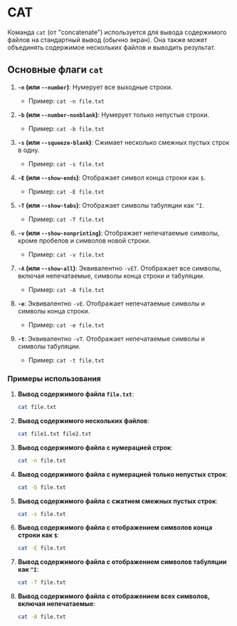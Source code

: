 # CAT

Команда `cat` (от "concatenate") используется для вывода содержимого файлов на стандартный вывод (обычно экран).
Она также может объединять содержимое нескольких файлов и выводить результат.

## Основные флаги `cat`

1. **`-n` (или `--number`)**: Нумерует все выходные строки.
   - Пример: `cat -n file.txt`

2. **`-b` (или `--number-nonblank`)**: Нумерует только непустые строки.
   - Пример: `cat -b file.txt`

3. **`-s` (или `--squeeze-blank`)**: Сжимает несколько смежных пустых строк в одну.
   - Пример: `cat -s file.txt`

4. **`-E` (или `--show-ends`)**: Отображает символ конца строки как `$`.
   - Пример: `cat -E file.txt`

5. **`-T` (или `--show-tabs`)**: Отображает символы табуляции как `^I`.
   - Пример: `cat -T file.txt`

6. **`-v` (или `--show-nonprinting`)**: Отображает непечатаемые символы, кроме пробелов и символов новой строки.
   - Пример: `cat -v file.txt`

7. **`-A` (или `--show-all`)**: Эквивалентно `-vET`. Отображает все символы, включая непечатаемые, символы конца строки и табуляции.
   - Пример: `cat -A file.txt`

8. **`-e`**: Эквивалентно `-vE`. Отображает непечатаемые символы и символы конца строки.
   - Пример: `cat -e file.txt`

9. **`-t`**: Эквивалентно `-vT`. Отображает непечатаемые символы и символы табуляции.
   - Пример: `cat -t file.txt`

### Примеры использования

1. **Вывод содержимого файла `file.txt`**:

   ```bash
   cat file.txt
   ```

2. **Вывод содержимого нескольких файлов**:

   ```bash
   cat file1.txt file2.txt
   ```

3. **Вывод содержимого файла с нумерацией строк**:

   ```bash
   cat -n file.txt
   ```

4. **Вывод содержимого файла с нумерацией только непустых строк**:

   ```bash
   cat -b file.txt
   ```

5. **Вывод содержимого файла с сжатием смежных пустых строк**:

   ```bash
   cat -s file.txt
   ```

6. **Вывод содержимого файла с отображением символов конца строки как `$`**:

   ```bash
   cat -E file.txt
   ```

7. **Вывод содержимого файла с отображением символов табуляции как `^I`**:

   ```bash
   cat -T file.txt
   ```

8. **Вывод содержимого файла с отображением всех символов, включая непечатаемые**:

   ```bash
   cat -A file.txt
   ```
